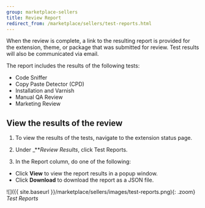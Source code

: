 ```yaml
---
group: marketplace-sellers
title: Review Report
redirect_from: /marketplace/sellers/test-reports.html
---
```


When the review is complete, a link to the resulting report is provided for the extension, theme, or package that was submitted for review. Test results will also be communicated via email.

The report includes the results of the following tests:

-  Code Sniffer
-  Copy Paste Detector (CPD)
-  Installation and Varnish
-  Manual QA Review
-  Marketing Review

## View the results of the review

1. To view the results of the tests, navigate to the extension status page.

1. Under _**_Review Results_, click <span class="btn">Test Reports</span>.

1. In the Report column, do one of the following:

-  Click **View** to view the report results in a popup window.
-  Click **Download** to download the report as a JSON file.

![]({{ site.baseurl }}/marketplace/sellers/images/test-reports.png){: .zoom}
_Test Reports_
